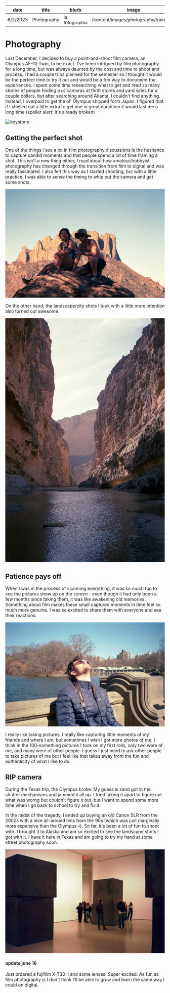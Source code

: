 | date     | title       | blurb          | image                                  |
| -------- | ----------- | -------------- | -------------------------------------- |
| 6/2/2025 | Photography | la fotographia | /content/images/photography/train.jpeg |

# Photography

Last December, I decided to buy a point-and-shoot film camera, an Olympus AF-10 Twin, to be exact. I've been intrigued by film photography for a long time, but was always daunted by the cost and time to shoot and process. I had a couple trips planned for the semester so I thought it would be the perfect time to try it out and would be a fun way to document the experiences. I spent some time researching what to get and read so many stories of people finding p+s cameras at thrift stores and yard sales for a couple dollars, but after searching around Atlanta, I couldn't find anything. Instead, I overpaid to get the ol' Olympus shipped form Japan. I figured that if I shelled out a little extra to get one in great condition it would last me a long time (spoiler alert: it's already broken)

![keystone](/content/images/photography/keystone.jpeg)

## Getting the perfect shot

One of the things I see a lot in film photography discussions is the hesitance to capture candid moments and that people spend a lot of time framing a shot. This isn't a new thing either, I read about how amateur/hobbyist photography has changed through the transition from film to digital and was really fascinated. I also felt this way as I started shooting, but with a little practice, I was able to sense the timing to whip out the camera and get some shots.

![candid](/content/images/photography/candid-ish.jpeg)

On the other hand, the landscape/city shots I took with a little more intention also turned out awesome.

![canyon](/content/images/photography/canyon.jpeg)

## Patience pays off

When I was in the process of scanning everything, it was so much fun to see the pictures show up on the screen - even though it had only been a few months since taking them, it was like awakening old memories. Something about film makes these small captured moments in time feel so much more genuine. I was so excited to share them with everyone and see their reactions.

![nick](/content/images/photography/nick.jpeg)

I really like taking pictures. I really like capturing little moments of my friends and where I am, but sometimes I wish I got more photos of me. I think in the 100-something pictures I took on my first rolls, only two were of me, and many were of other people. I guess I just need to ask other people to take pictures of me but I feel like that takes away from the fun and authenticity of what I like to do.

## RIP camera

During the Texas trip, the Olympus broke. My guess is sand got in the shutter mechanisms and jammed it all up. I tried taking it apart to figure out what was worng but couldn't figure it out, but I want to spend some more time when I go back to school to try and fix it.

In the midst of the tragedy, I ended up buying an old Canon SLR from the 2000s with a nice all-around lens from the 90s (which was just marginally more expensive than the Olympus 💀). So far, it's been a lot of fun to shoot with. I brought it to Alaska and am so excited to see the landscape shots I got with it. I have it here in Texas and am going to try my hand at some street photography soon.

![art?](/content/images/photography/art.jpeg)

#### update june 16

Just ordered a fujifilm X-T30 II and some lenses. Super excited. As fun as film photography is I don't think I'll be able to grow and learn the same way I could on digital.
